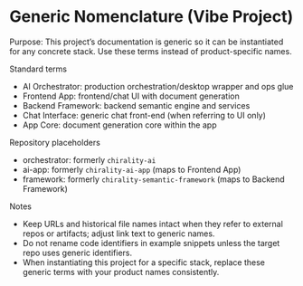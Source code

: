 # Generic Nomenclature (Vibe Project)

Purpose: This project’s documentation is generic so it can be instantiated for any concrete stack. Use these terms instead of product-specific names.

Standard terms
- AI Orchestrator: production orchestration/desktop wrapper and ops glue
- Frontend App: frontend/chat UI with document generation
- Backend Framework: backend semantic engine and services
- Chat Interface: generic chat front-end (when referring to UI only)
- App Core: document generation core within the app

Repository placeholders
- orchestrator: formerly `chirality-ai`
- ai-app: formerly `chirality-ai-app` (maps to Frontend App)
- framework: formerly `chirality-semantic-framework` (maps to Backend Framework)

Notes
- Keep URLs and historical file names intact when they refer to external repos or artifacts; adjust link text to generic names.
- Do not rename code identifiers in example snippets unless the target repo uses generic identifiers.
- When instantiating this project for a specific stack, replace these generic terms with your product names consistently.
